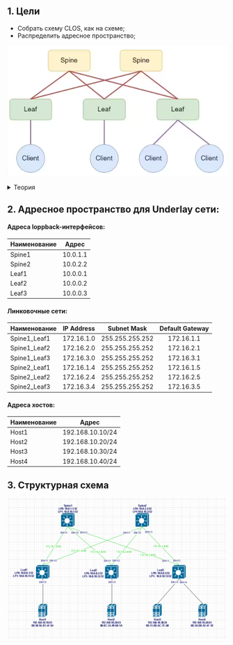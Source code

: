 ## 1. Цели
* Собрать схему CLOS, как на схеме;
* Распределить адресное пространство;

![lab01.схема.png](lab01.схема.png)

<details> 
  
<summary> Теория </summary>

```

Cети Клоза (Clos fabric), известные также как:
- Leaf-Spine
- Folded Clos
- 3-stage
- Fat tree

*Leaf или T0 или ToR (Top of Rack) - первый уровень, сюда подключаются cерверные мощности, оконечное оборудование. 
Уровень Leaf- основной мозг фабрики, основа вычислительной мощности, оснеовные сложные протоколы живут тут*.

*Spine T1 ToP (Top of Pad) - второй уровень, сюда подключаются Leaf-коммутаторы (каждый Leaf подкл-ся к каждому Spine-у).
На данном уровне "мозгов" практически нет, основная задача это молотилка трафика.
Передать пакет с одного Leaf на другой максимально быстро*.

Каждый коммутатор Leaf подключается к каждому коммутатору Spine. Важно: коммутаторы Leaf не соединяются между собой,
коммутаторы Spine также не соединяются между собой.
Все линки L3. Поэтому любые два коммутатора Leaf находятся ровно в двух хопах друг от друга.
 
Плюсы:
- высокая утилизация линков с использованием ECMP (уходим от L2, соотв-но от STP- где блокируемые линки простаивали)
- широкие горизонтальные каналы для East-West-трафика.
- выпадение одного устройства или линка не влечёт фатальных последствий. Если это был ToR, то пострадает только одна стойка. Если Spine - просядет пропускная способность, но не на 50%, как это было бы прежде, а лишь на 1/n, где n - число спайнов.
- простота вывода спайнов из эксплуатации. Благодаря небольшой деградации и отсутствию интеллекта на этом узле, проводить работы на них не так страшно, как на God-Box"ах
- масштабируемость. Новые лифы можно безболезненно добавлять пока не кончатся порты на спайнах. Добавлением спайна можно расширить аплинки лифов.

```

</details>

## 2. Адресное пространство для Underlay сети:

#### Адреса loppback-интерфейсов:
|  Наименование |  Адрес   |
| :------------ |:--------:|
| Spine1        | 10.0.1.1 |
| Spine2        | 10.0.2.2 |
| Leaf1         | 10.0.0.1 |
| Leaf2         | 10.0.0.2 |
| Leaf3         | 10.0.0.3 |

#### Линковочные сети:
| Наименование | IP Address |   Subnet Mask   | Default Gateway |
| :----------- |:----------:|  :-----------:  | :-------------: |
| Spine1_Leaf1 | 172.16.1.0 | 255.255.255.252 |  172.16.1.1     |
| Spine1_Leaf2 | 172.16.2.0 | 255.255.255.252 |  172.16.2.1     |
| Spine1_Leaf3 | 172.16.3.0 | 255.255.255.252 |  172.16.3.1     |
| Spine2_Leaf1 | 172.16.1.4 | 255.255.255.252 |  172.16.1.5     |
| Spine2_Leaf2 | 172.16.2.4 | 255.255.255.252 |  172.16.2.5     |
| Spine2_Leaf3 | 172.16.3.4 | 255.255.255.252 |  172.16.3.5     |

#### Адреса хостов:
|Наименование |  Адрес           |
| :---------- |:----------------:|
| Host1       | 192.168.10.10/24 |
| Host2       | 192.168.10.20/24 |
| Host3       | 192.168.10.30/24 |
| Host4       | 192.168.10.40/24 |

## 3. Структурная схема

![clos_topology2.PNG](clos_topology2.PNG)
